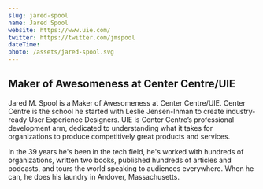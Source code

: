 ```yaml
---
slug: jared-spool
name: Jared Spool
website: https://www.uie.com/
twitter: https://twitter.com/jmspool
dateTime:
photo: /assets/jared-spool.svg
---
```


## Maker of Awesomeness at Center Centre/UIE

Jared M. Spool is a Maker of Awesomeness at Center Centre/UIE. Center Centre
is the school he started with Leslie Jensen-Inman to create industry-ready User
Experience Designers. UIE is Center Centre’s professional development arm,
dedicated to understanding what it takes for organizations to produce
competitively great products and services.

In the 39 years he's been in the tech field, he's worked with hundreds of
organizations, written two books, published hundreds of articles and podcasts,
and tours the world speaking to audiences everywhere. When he can, he does his
laundry in Andover, Massachusetts.
